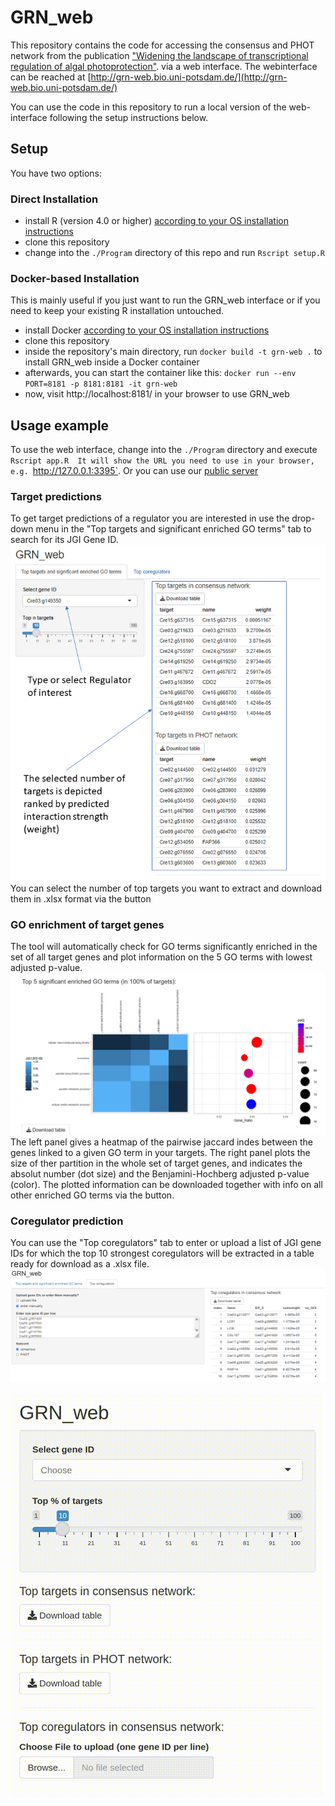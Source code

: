 # GRN_web

This repository contains the code for accessing the consensus and PHOT network from the publication ["Widening the landscape of transcriptional regulation of algal photoprotection"](https://www.biorxiv.org/content/10.1101/2022.02.25.482034v3).
via a web interface. The webinterface can be reached at [http://grn-web.bio.uni-potsdam.de/](http://grn-web.bio.uni-potsdam.de/)

You can use the code in this repository to run a local version of the web-interface following the setup instructions below.

## Setup

You have two options:

### Direct Installation

- install R (version 4.0 or higher) [according to your OS installation instructions](https://cran.r-project.org/)
- clone this repository
- change into the `./Program` directory of this repo and run `Rscript setup.R`

### Docker-based Installation

This is mainly useful if you just want to run the GRN_web interface or
if you need to keep your existing R installation untouched.

- install Docker [according to your OS installation instructions](https://docs.docker.com/engine/install/)
- clone this repository
- inside the repository's main directory, run `docker build -t grn-web .` to install GRN_web inside a Docker container
- afterwards, you can start the container like this: `docker run --env PORT=8181 -p 8181:8181 -it grn-web`
- now, visit http://localhost:8181/ in your browser to use GRN_web


## Usage example

To use the web interface, change into the `./Program` directory and execute `Rscript app.R 
It will show the URL you need to use in your browser, e.g. `http://127.0.0.1:3395`.
Or you can use our [public server](http://grn-web.bio.uni-potsdam.de/)

### Target predictions
To get target predictions of a regulator you are interested in use the drop-down menu in the "Top targets and significant enriched GO terms" tab to search for its JGI Gene ID.
![Target predictions](Fig1.png)
You can select the number of top targets you want to extract and download them in .xlsx format via the button

### GO enrichment of target genes
The tool will automatically check for GO terms significantly enriched in the set of all target genes and plot information on the 5 GO terms with lowest adjusted p-value. 
![GO enrichment](Fig2.png) 
The left panel gives a heatmap of the pairwise jaccard indes between the genes linked to a given GO term in your targets. The right panel plots the size of ther partition in the whole set of target genes, and indicates the absolut number (dot size) and the Benjamini-Hochberg adjusted p-value (color). The plotted information can be downloaded together with info on all other enriched GO terms via the button.
### Coregulator prediction
You can use the "Top coregulators" tab to enter or upload a list of JGI gene IDs for which the top 10 strongest coregulators will be extracted in a table ready for download as a .xlsx file. 
![Coregulator prediction](Fig3.png)

![GRN_web demo screencast](grn-web-demo.gif)




